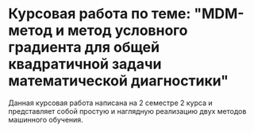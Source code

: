 # Курсовая работа по теме: "MDM-метод и метод условного градиента для общей квадратичной задачи математической диагностики"

Данная курсовая работа написана на 2 семестре 2 курса и представляет собой простую и наглядную реализацию двух методов машинного обучения.